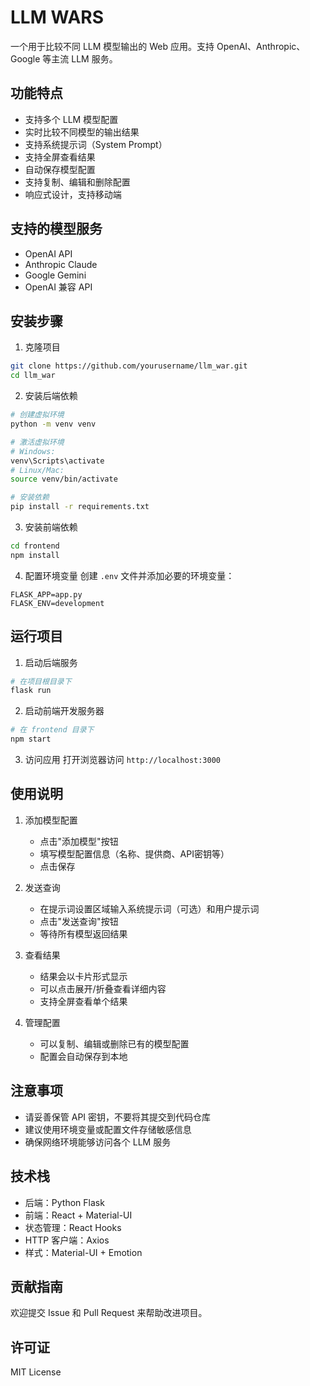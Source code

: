 # LLM WARS

一个用于比较不同 LLM 模型输出的 Web 应用。支持 OpenAI、Anthropic、Google 等主流 LLM 服务。

## 功能特点

- 支持多个 LLM 模型配置
- 实时比较不同模型的输出结果
- 支持系统提示词（System Prompt）
- 支持全屏查看结果
- 自动保存模型配置
- 支持复制、编辑和删除配置
- 响应式设计，支持移动端

## 支持的模型服务

- OpenAI API
- Anthropic Claude
- Google Gemini
- OpenAI 兼容 API

## 安装步骤

1. 克隆项目
```bash
git clone https://github.com/yourusername/llm_war.git
cd llm_war
```

2. 安装后端依赖
```bash
# 创建虚拟环境
python -m venv venv

# 激活虚拟环境
# Windows:
venv\Scripts\activate
# Linux/Mac:
source venv/bin/activate

# 安装依赖
pip install -r requirements.txt
```

3. 安装前端依赖
```bash
cd frontend
npm install
```

4. 配置环境变量
创建 `.env` 文件并添加必要的环境变量：
```env
FLASK_APP=app.py
FLASK_ENV=development
```

## 运行项目

1. 启动后端服务
```bash
# 在项目根目录下
flask run
```

2. 启动前端开发服务器
```bash
# 在 frontend 目录下
npm start
```

3. 访问应用
打开浏览器访问 `http://localhost:3000`

## 使用说明

1. 添加模型配置
   - 点击"添加模型"按钮
   - 填写模型配置信息（名称、提供商、API密钥等）
   - 点击保存

2. 发送查询
   - 在提示词设置区域输入系统提示词（可选）和用户提示词
   - 点击"发送查询"按钮
   - 等待所有模型返回结果

3. 查看结果
   - 结果会以卡片形式显示
   - 可以点击展开/折叠查看详细内容
   - 支持全屏查看单个结果

4. 管理配置
   - 可以复制、编辑或删除已有的模型配置
   - 配置会自动保存到本地

## 注意事项

- 请妥善保管 API 密钥，不要将其提交到代码仓库
- 建议使用环境变量或配置文件存储敏感信息
- 确保网络环境能够访问各个 LLM 服务

## 技术栈

- 后端：Python Flask
- 前端：React + Material-UI
- 状态管理：React Hooks
- HTTP 客户端：Axios
- 样式：Material-UI + Emotion

## 贡献指南

欢迎提交 Issue 和 Pull Request 来帮助改进项目。

## 许可证

MIT License 